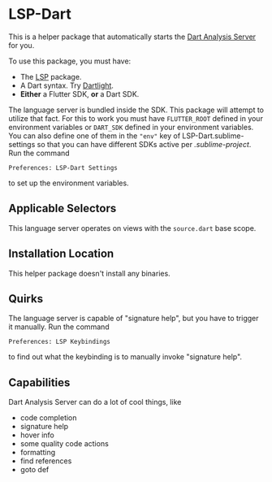 # LSP-Dart

This is a helper package that automatically starts the [Dart Analysis Server](https://github.com/dart-lang/sdk/blob/master/pkg/analysis_server/tool/lsp_spec/README.md) for you.

To use this package, you must have:
- The [LSP](https://packagecontrol.io/packages/LSP) package.
- A Dart syntax. Try [Dartlight](https://packagecontrol.io/packages/Dartlight).
- **Either** a Flutter SDK, **or** a Dart SDK.

The language server is bundled inside the SDK. This package will attempt to utilize that fact. For this to work you must
have `FLUTTER_ROOT` defined in your environment variables or `DART_SDK` defined in your environment variables. You can
also define one of them in the `"env"` key of LSP-Dart.sublime-settings so that you can have different SDKs active per
*.sublime-project*. Run the command

```
Preferences: LSP-Dart Settings
```

to set up the environment variables.

## Applicable Selectors

This language server operates on views with the `source.dart` base scope.

## Installation Location

This helper package doesn't install any binaries.

## Quirks

The language server is capable of "signature help", but you have to trigger it manually. Run the command

```
Preferences: LSP Keybindings
```
to find out what the keybinding is to manually invoke "signature help".

## Capabilities

Dart Analysis Server can do a lot of cool things, like

- code completion
- signature help
- hover info
- some quality code actions
- formatting
- find references
- goto def
